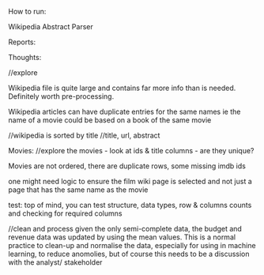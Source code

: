 How to run:

Wikipedia Abstract Parser

Reports:


Thoughts:

//explore

Wikipedia file is quite large and contains far more info than is needed.
Definitely worth pre-processing.

Wikipedia articles can have duplicate entries for the same names ie the name of a movie could be based on a book of the same movie

//wikipedia is sorted by title
//title, url, abstract

Movies:
//explore the movies - look at ids & title columns - are they unique?

Movies are not ordered, there are duplicate rows, some missing imdb ids

one might need logic to ensure the film wiki page is selected and not just a page that has the same name as the movie


test: top of mind, you can test structure, data types, row & columns counts and checking for required columns

//clean and process
given the only semi-complete data, the budget and revenue data was updated by using the mean values. This is a normal practice to clean-up and normalise the data, especially for using in machine learning, to reduce anomolies, but of course this needs to be a discussion with the analyst/ stakeholder